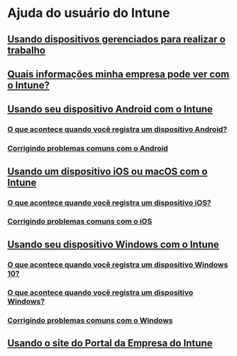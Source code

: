# Ajuda do usuário do Intune
## [Usando dispositivos gerenciados para realizar o trabalho](use-managed-devices-to-get-work-done.md)
## [Quais informações minha empresa pode ver com o Intune?](what-info-can-your-company-see-when-you-enroll-your-device-in-intune.md)
## [Usando seu dispositivo Android com o Intune](using-your-android-device-with-intune.md)
### [O que acontece quando você registra um dispositivo Android?](what-happens-if-you-install-the-company-portal-app-and-enroll-your-device-in-intune-android.md)
### [Corrigindo problemas comuns com o Android](troubleshoot-your-device-android.md)
## [Usando um dispositivo iOS ou macOS com o Intune](using-your-iOS-or-macOS-device-with-intune.md)
### [O que acontece quando você registra um dispositivo iOS?](what-happens-if-you-install-the-company-portal-app-and-enroll-your-device-in-intune-ios.md)
### [Corrigindo problemas comuns com o iOS](troubleshoot-your-device-iOS.md)
## [Usando seu dispositivo Windows com o Intune](using-your-windows-device-with-intune.md)
### [O que acontece quando você registra um dispositivo Windows 10?](what-happens-if-you-install-the-company-portal-app-and-enroll-your-device-in-intune-windows10.md)
### [O que acontece quando você registra um dispositivo Windows?](what-happens-if-you-install-the-company-portal-app-and-enroll-your-device-in-intune-windows.md)
### [Corrigindo problemas comuns com o Windows](troubleshoot-your-device-windows.md)
## [Usando o site do Portal da Empresa do Intune](using-the-intune-company-portal-website.md)


<!--HONumber=Feb17_HO3-->


